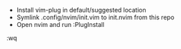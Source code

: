 + Install vim-plug in default/suggested location
+ Symlink .config/nvim/init.vim to init.nvim from this repo
+ Open nvim and run :PlugInstall

:wq
